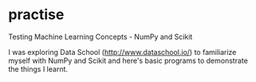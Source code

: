 # practise
Testing Machine Learning Concepts - NumPy and Scikit

I was exploring Data School (http://www.dataschool.io/) to familiarize myself with NumPy and Scikit and here's basic programs to demonstrate the things I learnt.
